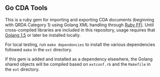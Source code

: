 Go CDA Tools
-----

This is a ruby gem for importing and exporting CDA documents (beginning with QRDA Category 1) using Golang XML handling through [Ruby FFI](https://github.com/ffi/ffi). Until cross-compiled libraries are included in this repository, usage requires that [Golang 1.5](https://golang.org/dl/) or later be installed locally.

For local testing, run `make dependencies` to install the various dependencies followed `make` in the `ext` directory.

If this gem is added and installed as a dependency elsewhere, the Golang shared objects will be compiled based on `extconf.rb` and the `Makefile` in the `ext` directory.
